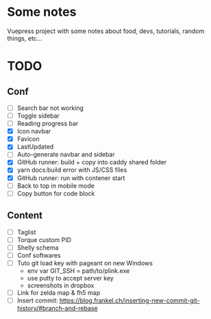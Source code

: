 # Some notes

Vuepress project with some notes about food, devs, tutorials, random things, etc...

# TODO
## Conf
- [ ] Search bar not working
- [ ] Toggle sidebar
- [ ] Reading progress bar
- [x] Icon navbar
- [x] Favicon
- [x] LastUpdated
- [ ] Auto-generate navbar and sidebar
- [x] GitHub runner: build + copy into caddy shared folder
- [x] yarn docs:build error with JS/CSS files
- [x] GitHub runner: run with contener start
- [ ] Back to top in mobile mode
- [ ] Copy button for code block

## Content
- [ ] Taglist
- [ ] Torque custom PID
- [ ] Shelly schema
- [ ] Conf softwares
- [ ] Tuto git load key with pageant on new Windows
  * env var GIT_SSH = path/to/plink.exe
  * use putty to accept server key
  * screenshots in dropbox
- [ ] Link for zelda map & fh5 map
- [ ] Insert commit: https://blog.frankel.ch/inserting-new-commit-git-history/#branch-and-rebase

